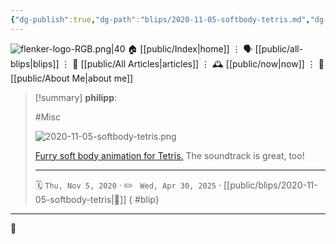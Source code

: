 ```yaml
---
{"dg-publish":true,"dg-path":"blips/2020-11-05-softbody-tetris.md","dg-permalink":"2020/11/05/softbody-tetris/","permalink":"/2020/11/05/softbody-tetris/","title":"philipp @ 2020-11-05","created":"2020-11-05T00:00:00","updated":"2025-04-30T22:27:37"}
---
```



<div class="transclusion internal-embed is-loaded"><div class="markdown-embed">




![flenker-logo-RGB.png|40](/img/user/attachments/flenker-logo-RGB.png)
🏠 [[public/Index\|home]]  ⋮ 🗣️ [[public/all-blips\|blips]] ⋮  📝 [[public/All Articles\|articles]]  ⋮ 🕰️ [[public/now\|now]] ⋮ 🪪 [[public/About Me\|about me]]


</div></div>


> [!summary] **philipp**:
>
> #Misc
>
> ![2020-11-05-softbody-tetris.png](/img/user/attachments/2020-11-05-softbody-tetris.png)
>
> [Furry soft body animation for Tetris.](https://www.youtube.com/watch?v=RfNlhw8FK74&feature=emb_title) The soundtrack is great, too!
> - - -
>
> 🗓️ <code>Thu, Nov 5, 2020</code>  · ✏️ <code> Wed, Apr 30, 2025</code>  · [[public/blips/2020-11-05-softbody-tetris\|🔗]]
{ #blip}


- - -

 👾
